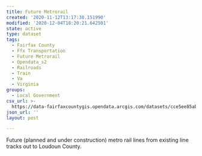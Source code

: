 ```yaml
---
title: Future Metrorail
created: '2020-11-12T13:17:30.151990'
modified: '2020-12-04T18:20:21.642501'
state: active
type: dataset
tags:
  - Fairfax County
  - Ffx Transportation
  - Future Metrorail
  - Opendata_s2
  - Railroads
  - Train
  - Va
  - Virginia
groups:
  - Local Government
csv_url: >-
  https://data-fairfaxcountygis.opendata.arcgis.com/datasets/cce5ee85ab3a4f5dbd9a93d26aee15c8_17.csv?outSR=%7B%22latestWkid%22%3A2283%2C%22wkid%22%3A102746%7D
json_url: ''
layout: post

---
```

Future (planned and under construction) metro rail lines from existing line tracks out to Loudoun County.
